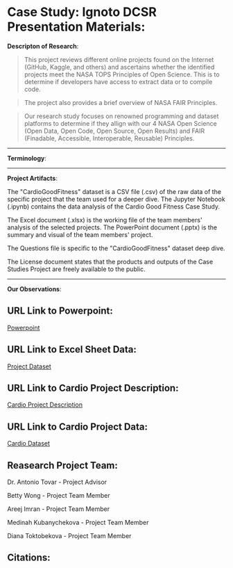# Case Study: Ignoto DCSR Presentation Materials: 

**Descripton of Research**: 

> This project reviews different online projects found on the Internet (GitHub, Kaggle, and others) and ascertains whether the identified projects meet the NASA TOPS Principles of Open Science. This is to determine if developers have access to extract data or to compile code.

> The project also provides a brief overview of NASA FAIR Principles. 

> Our research study focuses on renowned programming and dataset platforms to determine if they allign with our 4 NASA Open Science (Open Data, Open Code, Open Source, Open Results) and FAIR (Finadable, Accessible, Interoperable, Reusable) Principles. 

---
**Terminology**: 



---
**Project Artifacts**:

The "CardioGoodFitness" dataset is a CSV file (.csv) of the raw data of the specific project that the team used for a deeper dive.
The Jupyter Notebook (.ipynb) contains the data analysis of the Cardio Good Fitness Case Study. 

The Excel document (.xlsx) is the working file of the team members' analysis of the selected projects.
The PowerPoint document (.pptx) is the summary and visual of the team members' project.

The Questions file is specific to the "CardioGoodFitness" dataset deep dive. 

The License document states that the products and outputs of the Case Studies Project are freely available to the public.

---

**Our Observations**: 


## URL Link to Powerpoint: 
[Powerpoint](https://docs.google.com/presentation/d/1Oyg21yQdLWX0p9IjBclYXvKZryVR8g0ugpJER6LYS3U/edit?usp=sharing)

## URL Link to Excel Sheet Data: 
[Project Dataset](https://docs.google.com/spreadsheets/d/1O1nlu68Dc1im27d3agRsesjjbSISr_olw8vQcwFQpig/edit?usp=sharing)

## URL Link to Cardio Project Description: 
[Cardio Project Description](https://www.kaggle.com/datasets/saurav9786/cardiogoodfitness)

## URL Link to Cardio Project Data: 
[Cardio Dataset](https://raw.githubusercontent.com/antoniotovargh/Data/main/CardioGoodFitness.csv)

## Reasearch Project Team: 
 
Dr. Antonio Tovar - Project Advisor 

Betty Wong - Project Team Member 

Areej Imran - Project Team Member

Medinah Kubanychekova - Project Team Member

Diana Toktobekova - Project Team Member

## Citations:
